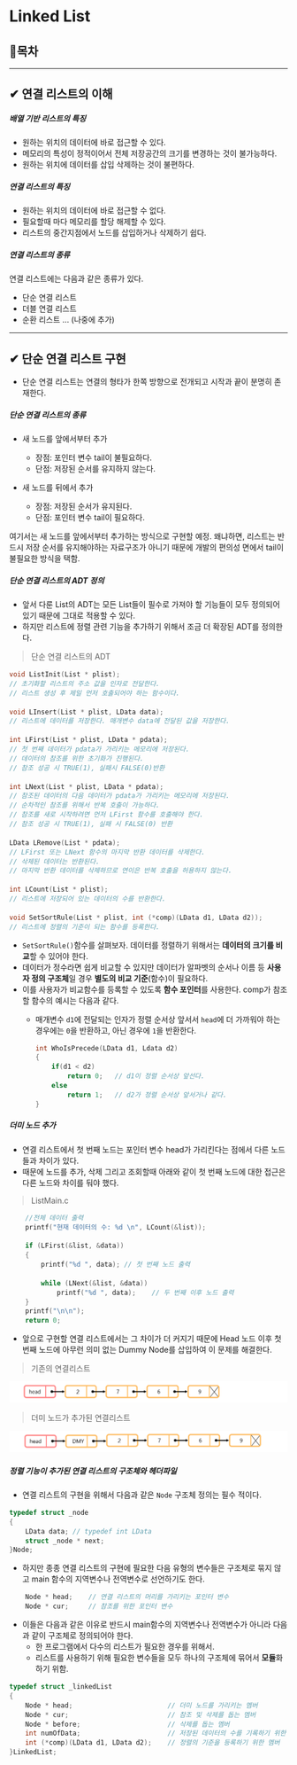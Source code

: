 ﻿# Linked List
##  📝목차
___
## ✔ 연결 리스트의 이해
##### 배열 기반 리스트의 특징
- 원하는 위치의 데이터에 바로 접근할 수 있다.
- 메모리의 특성이 정적이어서 전체 저장공간의 크기를 변경하는 것이 불가능하다.
- 원하는 위치에 데이터를 삽입 삭제하는 것이 불편하다.

##### 연결 리스트의 특징
- 원하는 위치의 데이터에 바로 접근할 수 없다.
- 필요할때 마다 메모리를 할당 해제할 수 있다.
- 리스트의 중간지점에서 노드를 삽입하거나 삭제하기 쉽다.
 
##### 연결 리스트의 종류
연결 리스트에는 다음과 같은 종류가 있다.
- 단순 연결 리스트
- 더블 연결 리스트
- 순환 리스트 ... (나중에 추가)
___
## ✔ 단순 연결 리스트 구현
- 단순 연결 리스트는 연결의 형타가 한쪽 방향으로 전개되고 시작과 끝이 분명히 존재한다.

##### 단순 연결 리스트의 종류
- 새 노드를 앞에서부터 추가
  - 장점: 포인터 변수 tail이 불필요하다.
  - 단점: 저장된 순서를 유지하지 않는다.
  
- 새 노드를 뒤에서 추가
  - 장점: 저장된 순서가 유지된다.
  - 단점: 포인터 변수 tail이 필요하다.

여기서는 새 노드를 앞에서부터 추가하는 방식으로 구현할 예정. 
왜냐하면, 리스트는 반드시 저장 순서를 유지해야하는 자료구조가 아니기 때문에
개발의 편의성 면에서 tail이 불필요한 방식을 택함. 

##### 단순 연결 리스트의 ADT 정의
- 앞서 다룬 List의 ADT는 모든 List들이 필수로 가져야 할 기능들이 모두 정의되어 있기 때문에 그대로 적용할 수 있다.
- 하지만 리스트에 정렬 관련 기능을 추가하기 위해서 조금 더 확장된 ADT를 정의한다.
 
> 단순 연결 리스트의 ADT
```c
void ListInit(List * plist);
// 초기화할 리스트의 주소 값을 인자로 전달한다.
// 리스트 생성 후 제일 먼저 호출되어야 하는 함수이다.

void LInsert(List * plist, LData data);
// 리스트에 데이터를 저장한다. 매개변수 data에 전달된 값을 저장한다.

int LFirst(List * plist, LData * pdata);
// 첫 번째 데이터가 pdata가 가리키는 메모리에 저장된다.
// 데이터의 참조를 위한 초기화가 진행된다.
// 참조 성공 시 TRUE(1), 실패시 FALSE(0)반환

int LNext(List * plist, LData * pdata);
// 참조된 데이터의 다음 데이터가 pdata가 가리키는 메모리에 저장된다.
// 순차적인 참조를 위해서 반복 호출이 가능하다.
// 참조를 새로 시작하려면 먼저 LFirst 함수를 호출해야 한다.
// 참조 성공 시 TRUE(1), 실패 시 FALSE(0) 반환

LData LRemove(List * pdata);
// LFirst 또는 LNext 함수의 마지막 반환 데이터를 삭제한다.
// 삭제된 데이터는 반환된다.
// 마지막 반환 데이터를 삭제하므로 연이은 반복 호출을 허용하지 않는다.

int LCount(List * plist);
// 리스트에 저장되어 있는 데이터의 수를 반환한다.

void SetSortRule(List * plist, int (*comp)(LData d1, LData d2));
// 리스트에 정렬의 기준이 되는 함수를 등록한다.
```

- `SetSortRule()`함수를 살펴보자. 데이터를 정렬하기 위해서는 **데이터의 크기를 비교**할 수 있어야 한다.
- 데이터가 정수라면 쉽게 비교할 수 있지만 데이터가 알파벳의 순서나 이름 등 **사용자 정의 구조체**일 경우 **별도의 비교 기준**(함수)이 필요하다.
- 이를 사용자가 비교함수를 등록할 수 있도록 **함수 포인터**를 사용한다. comp가 참조할 함수의 예시는 다음과 같다.
  - 매개변수 `d1`에 전달되는 인자가 정렬 순서상 앞서서 `head`에 더 가까워야 하는 경우에는 `0`을 반환하고, 아닌 경우에 `1`을 반환한다.
  
    ```c
    int WhoIsPrecede(LData d1, Ldata d2)
    {
        if(d1 < d2)
            return 0;   // d1이 정렬 순서상 앞선다.
        else
            return 1;   // d2가 정렬 순서상 앞서거나 같다.
    }
    ``` 
##### 더미 노드 추가
- 연결 리스트에서 첫 번째 노드는 포인터 변수 head가 가리킨다는 점에서 다른 노드들과 차이가 있다.
- 때문에 노드를 추가, 삭제 그리고 조회할때 아래와 같이 첫 번째 노드에 대한 접근은 다른 노드와 차이를 둬야 했다.
>ListMain.c
```c
    //전체 데이터 출력
    printf("현재 데이터의 수: %d \n", LCount(&list));

    if (LFirst(&list, &data))
    {
        printf("%d ", data); // 첫 번째 노드 출력

        while (LNext(&list, &data))
            printf("%d ", data);    // 두 번째 이후 노드 출력
    }
    printf("\n\n");
    return 0;
```
- 앞으로 구현할 연결 리스트에서는 그 차이가 더 커지기 때문에 Head 노드 이후 첫 번째 노드에 아무런 의미 없는 Dummy Node를 삽입하여 이 문제를 해결한다.

> 기존의 연결리스트

![연결 리스트 도표](../img/01_LinkedList.png)

> 더미 노드가 추가된 연결리스트

![더미 노드 연결리스트 도표](../img/02_DLinkedList.png)

##### 정렬 기능이 추가된 연결 리스트의 구조체와 헤더파일 
- 연결 리스트의 구현을 위해서 다음과 같은 `Node` 구조체 정의는 필수 적이다.
```c
typedef struct _node
{
    LData data; // typedef int LData
    struct _node * next;
}Node;
```
- 하지만 종종 연결 리스트의 구현에 필요한 다음 유형의 변수들은 구조체로 묶지 않고 main 함수의 지역변수나 전역변수로 선언하기도 한다.
```c
    Node * head;    // 연결 리스트의 머리를 가리키는 포인터 변수
    Node * cur;     // 참조를 위한 포인터 변수
```
- 이들은 다음과 같은 이유로 반드시 main함수의 지역변수나 전역변수가 아니라 다음과 같이 구조체로 정의되어야 한다.
  - 한 프로그램에서 다수의 리스트가 필요한 경우를 위해서.
  - 리스트를 사용하기 위해 필요한 변수들을 모두 하나의 구조체에 묶어서 **모듈**화 하기 위함.
```c
typedef struct _linkedList
{
    Node * head;                        // 더미 노드를 가리키는 멤버
    Node * cur;                         // 참조 및 삭제를 돕는 멤버
    Node * before;                      // 삭제를 돕는 멤버
    int numOfData;                      // 저장된 데이터의 수를 기록하기 위한 멤버
    int (*comp)(LData d1, LData d2);    // 정렬의 기준을 등록하기 위한 멤버
}LinkedList;
```